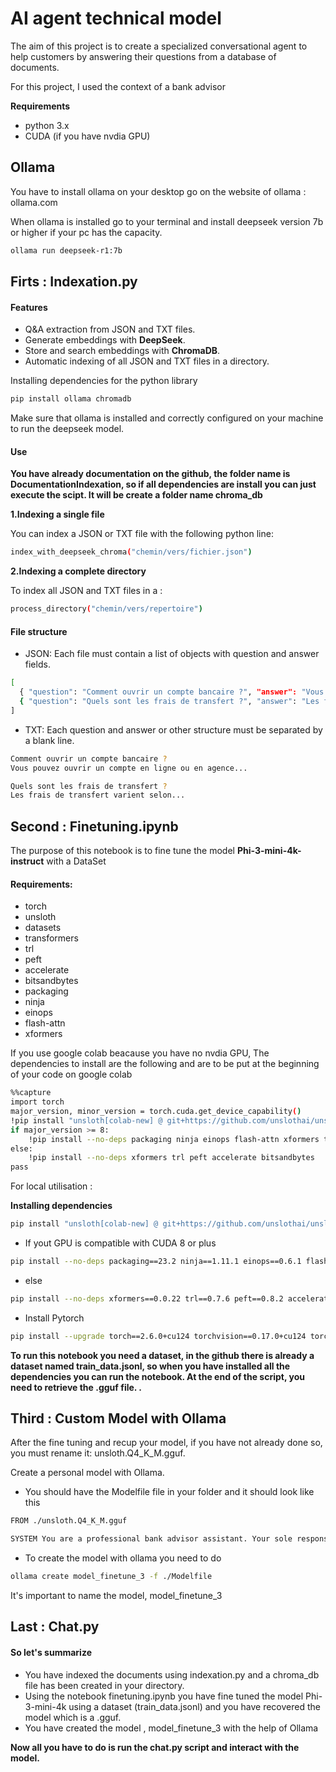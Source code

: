 
# AI agent technical model

The aim of this project is to create a specialized conversational agent to help customers by answering their questions from a database of documents.

For this project, I used the context of a bank advisor


**Requirements**

- python 3.x
- CUDA (if you have nvdia GPU)


## Ollama

You have to install ollama on your desktop
go on the website of ollama : ollama.com

When ollama is installed go to your terminal and install deepseek version 7b or higher if your pc has the capacity.

```bash
ollama run deepseek-r1:7b
```
## Firts : Indexation.py

#### Features
- Q&A extraction from JSON and TXT files.
- Generate embeddings with **DeepSeek**.
- Store and search embeddings with **ChromaDB**.
- Automatic indexing of all JSON and TXT files in a directory.

Installing dependencies for the python library
```bash
pip install ollama chromadb
```
Make sure that ollama is installed and correctly configured on your machine to run the deepseek model.

#### Use

**You have already documentation on the github, the folder name is DocumentationIndexation, so if all dependencies are install you can just execute the scipt.
It will be create a folder name chroma_db**


**1.Indexing a single file**

You can index a JSON or TXT file with the following python line:
```bash
index_with_deepseek_chroma("chemin/vers/fichier.json")
```
**2.Indexing a complete directory**

To index all JSON and TXT files in a :
```bash
process_directory("chemin/vers/repertoire")
```

#### File structure
- JSON: Each file must contain a list of objects with question and answer fields.
```bash
[
  { "question": "Comment ouvrir un compte bancaire ?", "answer": "Vous pouvez ouvrir un compte en ligne ou en agence..." },
  { "question": "Quels sont les frais de transfert ?", "answer": "Les frais de transfert varient selon..." }
]
```
- TXT: Each question and answer or other structure must be separated by a blank line.
```bash
Comment ouvrir un compte bancaire ?
Vous pouvez ouvrir un compte en ligne ou en agence...

Quels sont les frais de transfert ?
Les frais de transfert varient selon...
```
## Second : Finetuning.ipynb

The purpose of this notebook is to fine tune the model **Phi-3-mini-4k-instruct** with a DataSet

#### Requirements:
- torch
- unsloth
- datasets 
- transformers
- trl
- peft
- accelerate
- bitsandbytes 
- packaging 
- ninja 
- einops 
- flash-attn
- xformers 



If you use google colab beacause you have no nvdia GPU, The dependencies to install are the following and are to be put at the beginning of your code on google colab

```bash
%%capture
import torch
major_version, minor_version = torch.cuda.get_device_capability()
!pip install "unsloth[colab-new] @ git+https://github.com/unslothai/unsloth.git"
if major_version >= 8:
    !pip install --no-deps packaging ninja einops flash-attn xformers trl peft accelerate bitsandbytes
else:
    !pip install --no-deps xformers trl peft accelerate bitsandbytes
pass
```

For local utilisation :

**Installing dependencies**
```bash
pip install "unsloth[colab-new] @ git+https://github.com/unslothai/unsloth.git"
```
- If yout GPU is compatible with CUDA 8 or plus
```bash
pip install --no-deps packaging==23.2 ninja==1.11.1 einops==0.6.1 flash-attn==2.3.0 xformers==0.0.22 trl==0.7.6 peft==0.8.2 accelerate==0.25.0 bitsandbytes==0.41.1
```
- else
```bash
pip install --no-deps xformers==0.0.22 trl==0.7.6 peft==0.8.2 accelerate==0.25.0 bitsandbytes==0.41.1
```
- Install Pytorch
```bash
pip install --upgrade torch==2.6.0+cu124 torchvision==0.17.0+cu124 torchaudio==2.6.0+cu124 --extra-index-url https://download.pytorch.org/whl/cu124
```

**To run this notebook you need a dataset, in the github there is already a dataset named train_data.jsonl, so when you have installed all the dependencies you can run the notebook.
At the end of the script, you need to retrieve the .gguf file. .**
## Third : Custom Model with Ollama

After the fine tuning and recup your model, if you have not already done so, you must rename it: unsloth.Q4_K_M.gguf.

Create a personal model with Ollama.

- You should have the Modelfile file in your folder and it should look like this  
```bash
FROM ./unsloth.Q4_K_M.gguf

SYSTEM You are a professional bank advisor assistant. Your sole responsibility is to answer questions related exclusively to banking information—such as fees, account details, and available services. You must always respond in English, regardless of the language used by the user. If a question is unrelated to banking or if you do not have enough information to provide a correct answer, do not respond with any content. Instead, instruct the user to contact a banker for further assistance.

```
- To create the model with ollama you need to do
```bash
ollama create model_finetune_3 -f ./Modelfile

```
It's important to name the model, model_finetune_3 


## Last : Chat.py

#### So let's summarize 
- You have indexed the documents using indexation.py and a chroma_db file has been created in your directory.
- Using the notebook finetuning.ipynb you have fine tuned the model Phi-3-mini-4k using a dataset (train_data.jsonl) and you have recovered the model which is a .gguf.
- You have created the model , model_finetune_3 with the help of Ollama

**Now all you have to do is run the chat.py script and interact with the model.**